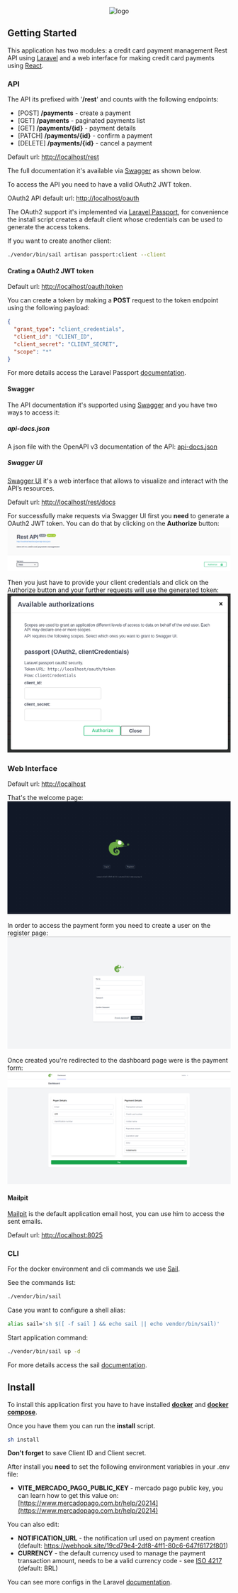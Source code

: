 <p align="center">
    <picture>
      <source media="(prefers-color-scheme: dark)" srcset="https://jaya.tech/images/logo-white.png" />
      <source media="(prefers-color-scheme: light)" srcset="https://jaya.tech/images/logo-black.png" />
      <img alt="logo" src="https://jaya.tech/images/logo-black.png" />
    </picture>
</p>

## Getting Started
This application has two modules: a credit card payment management Rest API using [Laravel](https://laravel.com/) and a web interface for making credit card payments using [React](https://react.dev/).

### API
The API its prefixed with '**/rest**' and counts with the following endpoints:

- \[POST\] **/payments** - create a payment
- \[​GET\] **/payments** - paginated payments list
- \[​GET\] **/payments/{id}** - payment details
- \[PATCH\] **/payments/{id}** - confirm a payment
- \[DELETE\] **/payments/{id}** - cancel a payment

Default url: [http://localhost/rest](http://localhost/rest)

The full documentation it's available via [Swagger](https://swagger.io/) as shown below.

To access the API you need to have a valid OAuth2 JWT token.

OAuth2 API default url: [http://localhost/oauth](http://localhost/oauth)

The OAuth2 support it's implemented via [Laravel Passport](https://laravel.com/docs/10.x/passport), for convenience the install script creates a default client whose credentials can be used to generate the access tokens.

If you want to create another client:
```sh
./vendor/bin/sail artisan passport:client --client
```

#### Crating a OAuth2 JWT token
Default url: [http://localhost/oauth/token](http://localhost/oauth/token)

You can create a token by making a **POST** request to the token endpoint using the following payload:
```json
{
  "grant_type": "client_credentials",
  "client_id": "CLIENT_ID",
  "client_secret": "CLIENT_SECRET",
  "scope": "*"
}
```

For more details access the Laravel Passport [documentation](https://laravel.com/docs/10.x/passport).

#### Swagger
The API documentation it's supported using [Swagger](https://swagger.io/) and you have two ways to access it:

##### api-docs.json
A json file with the OpenAPI v3 documentation of the API: [api-docs.json](https://raw.githubusercontent.com/gabriel2m/jaya-credit-card-payment/master/storage/api-docs/api-docs.json)

##### Swagger UI
[Swagger UI](https://swagger.io/tools/swagger-ui/) it's a web interface that allows to visualize and interact with the API’s resources.

Default url: [http://localhost/rest/docs](http://localhost/rest/docs)

For successfully make requests via Swagger UI first you **need** to generate a OAuth2 JWT token. You can do that by clicking on the **Authorize** button:
<img alt="welcome page" src="https://github.com/gabriel2m/jaya-credit-card-payment/blob/master/docs/img/swagger-ui-authorize-btn.png?raw=true" />

Then you just have to provide your client credentials and click on the Authorize button and your further requests will use the generated token:
<img alt="welcome page" src="https://github.com/gabriel2m/jaya-credit-card-payment/blob/master/docs/img/swagger-ui-authorize-modal.png?raw=true" />

### Web Interface
Default url: [http://localhost](http://localhost)

That's the welcome page:
<img alt="welcome page" src="https://github.com/gabriel2m/jaya-credit-card-payment/blob/master/docs/img/welcome.png?raw=true" />

In order to access the payment form you need to create a user on the register page:
<img alt="register page" src="https://github.com/gabriel2m/jaya-credit-card-payment/blob/master/docs/img/register.png?raw=true" />

Once created you're redirected to the dashboard page were is the payment form:
<img alt="dashboard page" src="https://github.com/gabriel2m/jaya-credit-card-payment/blob/master/docs/img/dashboard.png?raw=true" />

#### Mailpit
[Mailpit](https://mailpit.axllent.org) is the default application email host, you can use him to access the sent emails.

Default url: [http://localhost:8025](http://localhost:8025)

### CLI
For the docker environment and cli commands we use [Sail](https://laravel.com/docs/10.x/sail). 

See the commands list:
```sh
./vendor/bin/sail
```
Case you want to configure a shell alias:
```sh
alias sail='sh $([ -f sail ] && echo sail || echo vendor/bin/sail)'
```
Start application command:
```sh
./vendor/bin/sail up -d
```
For more details access the sail [documentation](https://laravel.com/docs/10.x/sail).

## Install
To install this application first you have to have installed **[docker](https://docs.docker.com/engine/install)** and **[docker compose](https://docs.docker.com/compose/install)**.

Once you have them you can run the **install** script.

```sh
sh install
```

**Don't forget** to save Client ID and Client secret.

After install you **need** to set the following environment variables in your .env file:
- **VITE_MERCADO_PAGO_PUBLIC_KEY** - mercado pago public key, you can learn how to get this value on: [https://www.mercadopago.com.br/help/20214](https://www.mercadopago.com.br/help/20214)

You can also edit:
- **NOTIFICATION_URL** - the notification url used on payment creation (default: https://webhook.site/19cd79e4-2df8-4ff1-80c6-647f6172f801)
- **CURRENCY** - the default currency used to manage the payment transaction amount, needs to be a valid currency code - see  [ISO 4217](https://en.wikipedia.org/wiki/ISO_4217) (default: BRL)

You can see more configs in the Laravel [documentation](https://laravel.com/docs/10.x/configuration).
